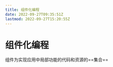 ```yaml
---
title: 组件化编程
date: 2022-09-27T09:35:51Z
lastmod: 2022-09-27T15:20:55Z
---
```


# 组件化编程

组件为实现应用中局部功能的代码和资源的==集合==
